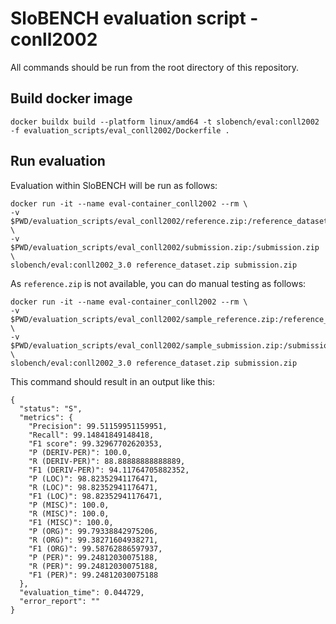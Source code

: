 # SloBENCH evaluation script - conll2002

All commands should be run from the root directory of this repository.

## Build docker image 
```
docker buildx build --platform linux/amd64 -t slobench/eval:conll2002 -f evaluation_scripts/eval_conll2002/Dockerfile .
```

## Run evaluation 

Evaluation within SloBENCH will be run as follows:

```
docker run -it --name eval-container_conll2002 --rm \
-v $PWD/evaluation_scripts/eval_conll2002/reference.zip:/reference_dataset.zip \
-v $PWD/evaluation_scripts/eval_conll2002/submission.zip:/submission.zip \
slobench/eval:conll2002_3.0 reference_dataset.zip submission.zip
```

As `reference.zip` is not available, you can do manual testing as follows:


```
docker run -it --name eval-container_conll2002 --rm \
-v $PWD/evaluation_scripts/eval_conll2002/sample_reference.zip:/reference_dataset.zip \
-v $PWD/evaluation_scripts/eval_conll2002/sample_submission.zip:/submission.zip \
slobench/eval:conll2002_3.0 reference_dataset.zip submission.zip
```

This command should result in an output like this:


```
{
  "status": "S",
  "metrics": {
    "Precision": 99.51159951159951,
    "Recall": 99.14841849148418,
    "F1 score": 99.32967702620353,
    "P (DERIV-PER)": 100.0,
    "R (DERIV-PER)": 88.88888888888889,
    "F1 (DERIV-PER)": 94.11764705882352,
    "P (LOC)": 98.82352941176471,
    "R (LOC)": 98.82352941176471,
    "F1 (LOC)": 98.82352941176471,
    "P (MISC)": 100.0,
    "R (MISC)": 100.0,
    "F1 (MISC)": 100.0,
    "P (ORG)": 99.79338842975206,
    "R (ORG)": 99.38271604938271,
    "F1 (ORG)": 99.58762886597937,
    "P (PER)": 99.24812030075188,
    "R (PER)": 99.24812030075188,
    "F1 (PER)": 99.24812030075188
  },
  "evaluation_time": 0.044729,
  "error_report": ""
}
```